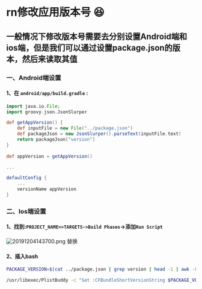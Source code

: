 # rn修改应用版本号 😆

## 一般情况下修改版本号需要去分别设置Android端和ios端，但是我们可以通过设置package.json的版本，然后来读取其值

### 一、Android端设置

#### 1、在 `android/app/build.gradle` :

```gradle
import java.io.File;
import groovy.json.JsonSlurper 

def getAppVersion() {
    def inputFile = new File("../package.json")
    def packageJson = new JsonSlurper().parseText(inputFile.text)
    return packageJson["version"]
}
 
def appVersion = getAppVersion()

...

defaultConfig {
    ...
    versionName appVersion
}
```

### 二、Ios端设置

#### 1、找到:`PROJECT_NAME=>TARGETS->Build Phases`->添加`Run Script`

![20191204143700.png](https://i.loli.net/2019/12/04/fO2iP5jVFAcmlgh.png)
替换

#### 2、插入bash

```bash
PACKAGE_VERSION=$(cat ../package.json | grep version | head -1 | awk -F: '{ print $2 }' | sed 's/[\",]//g' | tr -d '[[:space:]]')

/usr/libexec/PlistBuddy -c "Set :CFBundleShortVersionString $PACKAGE_VERSION" "${PROJECT_DIR}/${INFOPLIST_FILE}"
```
